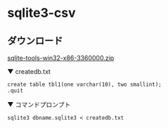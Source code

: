 # sqlite3-csv

## ダウンロード 
[sqlite-tools-win32-x86-3360000.zip](https://www.sqlite.org/download.html)

▼ createdb.txt
```
create table tbl1(one varchar(10), two smallint);
.quit
```

▼ コマンドプロンプト
```
sqlite3 dbname.sqlite3 < createdb.txt
```
